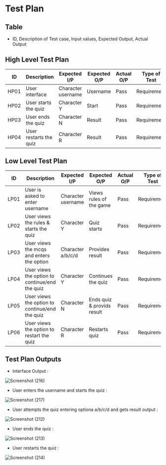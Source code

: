 # Test Plan

## Table
* ID, Description of Test case, Input values, Expected Output, Actual Output

## High Level Test Plan

| ID | Description | Expected I/P | Expected O/P | Actual O/P | Type of Test |
|----|----------------------|-------------|-------------|-------------|--------------|
|HP01| User interface| Character username | Username | Pass| Requirement |
|HP02| User starts the quiz | Character Y | Start | Pass| Requirement |
|HP03| User ends the quiz | Character N | Result | Pass| Requirement |
|HP04| User restarts the quiz | Character R | Result | Pass| Requirement |

## Low Level Test Plan

| ID | Description | Expected I/P | Expected O/P| Actual O/P | Type of Test| ID |
|----|--------------------------|-------------|---------------|------|------------|----|
|LP01| User is asked to enter username | Character username | Views rules of the game | Pass | Requirement|HP01|
|LP02| User views the rules & starts the quiz | Character Y| Quiz starts | Pass | Requirement|HP02|
|LP03| User views the mcqs and enters the option | Character a/b/c/d | Provides result | Pass | Requirement|HP02|
|LP04| User views the option to continue/end the quiz | Character Y | Continues the quiz |Pass| Requirement|HP02| 
|LP05| User views the option to continue/end the quiz | Character N | Ends quiz & provids result | Pass | Requirement|HP03|
|LP06| User views the option to restart the quiz | Character R | Restarts quiz | Pass | Requirement |HP04|

## Test Plan Outputs
* Interface Output  :
 
 ![Screenshot (216)](https://user-images.githubusercontent.com/42509490/153711501-1200e7af-e79c-42ba-ad1b-cf8bf65bbffd.png) 

* User enters the username and starts the quiz  :

 ![Screenshot (217)](https://user-images.githubusercontent.com/42509490/153711526-3822287f-d92c-4935-84d9-d38d3ee92144.png)
 
* User attempts the quiz entering optiona a/b/c/d and gets result output  :

 ![Screenshot (212)](https://user-images.githubusercontent.com/42509490/153711675-f219ac6e-7480-4ca7-aaf3-cd604294dca3.png)

* User ends the quiz  :

 ![Screenshot (213)](https://user-images.githubusercontent.com/42509490/153711721-de262028-2f0c-4931-a4ba-98d02c51c065.png)

* User restarts the quiz :

 ![Screenshot (214)](https://user-images.githubusercontent.com/42509490/153711745-34990b79-02fd-4357-b6f3-0815fa8f5b07.png)
